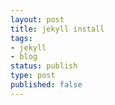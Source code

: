 ```yaml
--- 
layout: post
title: jekyll install
tags: 
- jekyll
- blog
status: publish
type: post
published: false
---
```




